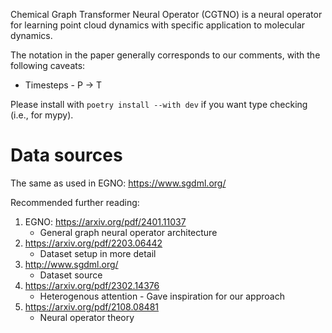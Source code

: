 Chemical Graph Transformer Neural Operator (CGTNO) is a neural operator for learning point cloud dynamics with specific application to molecular dynamics.

The notation in the paper generally corresponds to our comments, with the following caveats:
* Timesteps - P -> T

Please install with `poetry install --with dev` if you want type checking (i.e., for mypy).

# Data sources
The same as used in EGNO: https://www.sgdml.org/

Recommended further reading:
1. EGNO: https://arxiv.org/pdf/2401.11037
    * General graph neural operator architecture
1. https://arxiv.org/pdf/2203.06442
    * Dataset setup in more detail
1. http://www.sgdml.org/
    * Dataset source
1. https://arxiv.org/pdf/2302.14376
    * Heterogenous attention - Gave inspiration for our approach
1. https://arxiv.org/pdf/2108.08481
    * Neural operator theory